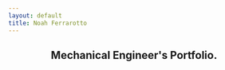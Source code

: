 ```yaml
---
layout: default
title: Noah Ferrarotto
---
```

<section id="blurb">
	<h2 style="text-align: center"> Mechanical Engineer's Portfolio.</h2>
</section>
